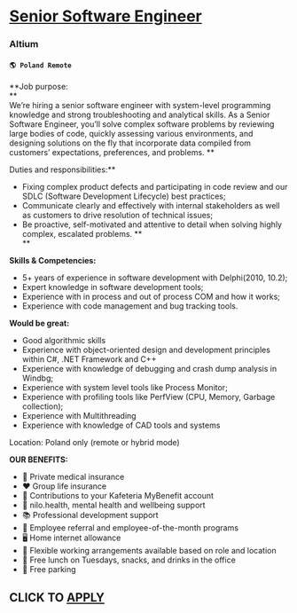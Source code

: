 # [Senior Software Engineer](https://www.remotewlb.com/apply/senior-software-engineer-108749)  
### Altium  
#### `🌎 Poland Remote`  

**Job purpose:  
**  
We’re hiring a senior software engineer with system-level programming knowledge and strong troubleshooting and analytical skills. As a Senior Software Engineer, you’ll solve complex software problems by reviewing large bodies of code, quickly assessing various environments, and designing solutions on the fly that incorporate data compiled from customers’ expectations, preferences, and problems. **  
  
Duties and responsibilities:**

  * Fixing complex product defects and participating in code review and our SDLC (Software Development Lifecycle) best practices;
  * Communicate clearly and effectively with internal stakeholders as well as customers to drive resolution of technical issues;
  * Be proactive, self-motivated and attentive to detail when solving highly complex, escalated problems. **  
**

**Skills & Competencies:**

  * 5+ years of experience in software development with Delphi(2010, 10.2);
  * Expert knowledge in software development tools;
  * Experience with in process and out of process COM and how it works;
  * Experience with code management and bug tracking tools. 

**Would be great:**

  * Good algorithmic skills 
  * Experience with object-oriented design and development principles within C#, .NET Framework and C++
  * Experience with knowledge of debugging and crash dump analysis in Windbg;
  * Experience with system level tools like Process Monitor; 
  * Experience with profiling tools like PerfView (CPU, Memory, Garbage collection); 
  * Experience with Multithreading
  * Experience with knowledge of CAD tools and systems

Location: Poland only (remote or hybrid mode)

**OUR BENEFITS:**

  * 🏥 Private medical insurance 
  * ❤️ Group life insurance
  * 🏦 Contributions to your Kafeteria MyBenefit account
  * 🧘 nilo.health, mental health and wellbeing support 
  * 📚 Professional development support 
  * 🥳 Employee referral and employee-of-the-month programs
  * 🖥 Home internet allowance
  * 🏡 Flexible working arrangements available based on role and location
  * 🥪 Free lunch on Tuesdays, snacks, and drinks in the office
  * 🚗 Free parking

  
## CLICK TO [APPLY](https://www.remotewlb.com/apply/senior-software-engineer-108749)

